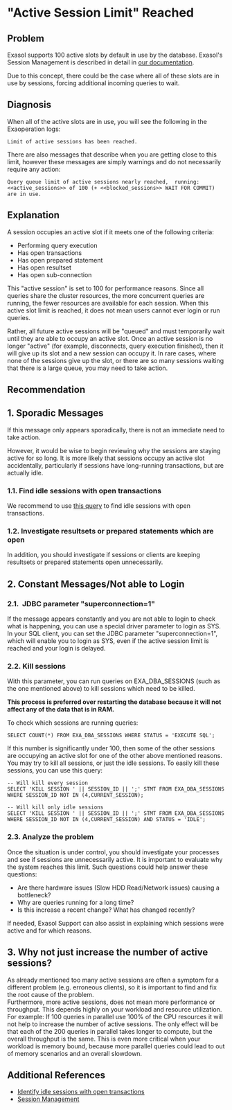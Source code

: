 # &quot;Active Session Limit&quot; Reached 
## Problem

Exasol supports 100 active slots by default in use by the database. Exasol's Session Management is described in detail in [our documentation](https://docs.exasol.com/database_concepts/session_management.htm). 

Due to this concept, there could be the case where all of these slots are in use by sessions, forcing additional incoming queries to wait. 

## Diagnosis

When all of the active slots are in use, you will see the following in the Exaoperation logs:


```markup
Limit of active sessions has been reached.
```
There are also messages that describe when you are getting close to this limit, however these messages are simply warnings and do not necessarily require any action:


```markup
Query queue limit of active sessions nearly reached,  running: 
<<active_sessions>> of 100 (+ <<blocked_sessions>> WAIT FOR COMMIT) are in use. 
```
## Explanation

A session occupies an active slot if it meets one of the following criteria:

* Performing query execution
* Has open transactions
* Has open prepared statement
* Has open resultset
* Has open sub-connection

This "active session" is set to 100 for performance reasons. Since all queries share the cluster resources, the more concurrent queries are running, the fewer resources are available for each session. When this active slot limit is reached, it does not mean users cannot ever login or run queries.

Rather, all future active sessions will be "queued" and must temporarily wait until they are able to occupy an active slot. Once an active session is no longer "active" (for example, disconnects, query execution finished), then it will give up its slot and a new session can occupy it. In rare cases, where none of the sessions give up the slot, or there are so many sessions waiting that there is a large queue, you may need to take action.

## Recommendation

## 1. Sporadic Messages

If this message only appears sporadically, there is not an immediate need to take action.

However, it would be wise to begin reviewing why the sessions are staying active for so long. It is more likely that sessions occupy an active slot accidentally, particularly if sessions have long-running transactions, but are actually idle.

### 1.1. Find idle sessions with open transactions

We recommend to use [this query](https://community.exasol.com/t5/database-features/how-to-determine-idle-sessions-with-open-transactions/ta-p/1238) to find idle sessions with open transactions.

### 1.2. Investigate resultsets or prepared statements which are open

In addition, you should investigate if sessions or clients are keeping resultsets or prepared statements open unnecessarily.

## 2. Constant Messages/Not able to Login

### 2.1.  JDBC parameter "superconnection=1"

If the message appears constantly and you are not able to login to check what is happening, you can use a special driver parameter to login as SYS. In your SQL client, you can set the JDBC parameter "superconnection=1", which will enable you to login as SYS, even if the active session limit is reached and your login is delayed.

### 2.2. Kill sessions

With this parameter, you can run queries on EXA_DBA_SESSIONS (such as the one mentioned above) to kill sessions which need to be killed.

 **This process is preferred over restarting the database because it will not affect any of the data that is in RAM.**

To check which sessions are running queries:


```markup
SELECT COUNT(*) FROM EXA_DBA_SESSIONS WHERE STATUS = 'EXECUTE SQL';
```
If this number is significantly under 100, then some of the other sessions are occupying an active slot for one of the other above mentioned reasons. You may try to kill all sessions, or just the idle sessions. To easily kill these sessions, you can use this query:


```markup
-- Will kill every session
SELECT 'KILL SESSION ' || SESSION_ID || ';' STMT FROM EXA_DBA_SESSIONS WHERE SESSION_ID NOT IN (4,CURRENT_SESSION);

-- Will kill only idle sessions
SELECT 'KILL SESSION ' || SESSION_ID || ';' STMT FROM EXA_DBA_SESSIONS WHERE SESSION_ID NOT IN (4,CURRENT_SESSION) AND STATUS = 'IDLE';
```
### 2.3. Analyze the problem

Once the situation is under control, you should investigate your processes and see if sessions are unnecessarily active. It is important to evaluate why the system reaches this limit. Such questions could help answer these questions:

* Are there hardware issues (Slow HDD Read/Network issues) causing a bottleneck?
* Why are queries running for a long time?
* Is this increase a recent change? What has changed recently?

If needed, Exasol Support can also assist in explaining which sessions were active and for which reasons. 

## 3. Why not just increase the number of active sessions?

As already mentioned too many active sessions are often a symptom for a different problem (e.g. erroneous clients), so it is important to find and fix the root cause of the problem.  
Furthermore, more active sessions, does not mean more performance or throughput. This depends highly on your workload and resource utilization.   
For example: If 100 queries in parallel use 100% of the CPU resources it will not help to increase the number of active sessions. The only effect will be that each of the 200 queries in parallel takes longer to compute, but the overall throughput is the same. This is even more critical when your workload is memory bound, because more parallel queries could lead to out of memory scenarios and an overall slowdown.

## Additional References

* [Identify idle sessions with open transactions](https://community.exasol.com/t5/database-features/how-to-determine-idle-sessions-with-open-transactions/ta-p/1238)
* [Session Management](https://docs.exasol.com/database_concepts/session_management.htm)
